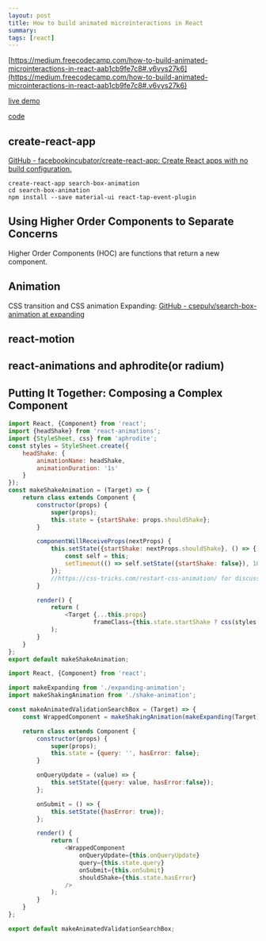 ```yaml
---
layout: post
title: How to build animated microinteractions in React
summary: 
tags: [react]
---
```


[https://medium.freecodecamp.com/how-to-build-animated-microinteractions-in-react-aab1cb9fe7c8#.v6vys27k6](https://medium.freecodecamp.com/how-to-build-animated-microinteractions-in-react-aab1cb9fe7c8#.v6vys27k6)

[live demo](https://search-animation.firebaseapp.com/)

[code](https://github.com/csepulv/search-box-animation)

## create-react-app
[GitHub - facebookincubator/create-react-app: Create React apps with no build configuration.](https://github.com/facebookincubator/create-react-app)
```
create-react-app search-box-animation
cd search-box-animation
npm install --save material-ui react-tap-event-plugin
```

## Using Higher Order Components to Separate Concerns
Higher Order Components (HOC) are functions that return a new component. 

## Animation
CSS transition and CSS animation
Expanding: [GitHub - csepulv/search-box-animation at expanding](https://github.com/csepulv/search-box-animation/tree/expanding)

## react-motion

## react-animations and aphrodite(or radium)

## Putting It Together: Composing a Complex Component
``` js
import React, {Component} from 'react';
import {headShake} from 'react-animations';
import {StyleSheet, css} from 'aphrodite';
const styles = StyleSheet.create({
    headShake: {
        animationName: headShake,
        animationDuration: '1s'
    }
});
const makeShakeAnimation = (Target) => {
    return class extends Component {
        constructor(props) {
            super(props);
            this.state = {startShake: props.shouldShake};
        }

        componentWillReceiveProps(nextProps) {
            this.setState({startShake: nextProps.shouldShake}, () => {
                const self = this;
                setTimeout(() => self.setState({startShake: false}), 1000);
            });
            //https://css-tricks.com/restart-css-animation/ for discussion on restart
        }

        render() {
            return (
                <Target {...this.props}
                        frameClass={this.state.startShake ? css(styles.headShake) : ''}/>
            );
        }
    }
};
export default makeShakeAnimation;
```

``` js
import React, {Component} from 'react';

import makeExpanding from './expanding-animation';
import makeShakingAnimation from './shake-animation';

const makeAnimatedValidationSearchBox = (Target) => {
    const WrappedComponent = makeShakingAnimation(makeExpanding(Target));

    return class extends Component {
        constructor(props) {
            super(props);
            this.state = {query: '', hasError: false};
        }

        onQueryUpdate = (value) => {
            this.setState({query: value, hasError:false});
        };

        onSubmit = () => {
            this.setState({hasError: true});
        };

        render() {
            return (
                <WrappedComponent
                    onQueryUpdate={this.onQueryUpdate}
                    query={this.state.query}
                    onSubmit={this.onSubmit}
                    shouldShake={this.state.hasError}
                />
            );
        }
    }
};

export default makeAnimatedValidationSearchBox;
```